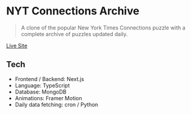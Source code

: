 # NYT Connections Archive

> A clone of the popular New York Times Connections puzzle with a complete archive of puzzles updated daily.

[Live Site](https://connections-archive.vercel.app/)

## Tech

- Frontend / Backend: Next.js
- Language: TypeScript
- Database: MongoDB
- Animations: Framer Motion
- Daily data fetching: cron / Python
